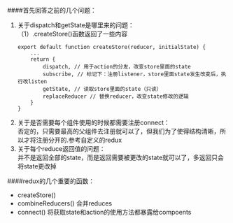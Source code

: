 ####首先回答之前的几个问题：
1. 关于dispatch和getState是哪里来的问题：\
（1）.createStore()函数返回了一些内容 
    ```
    export default function createStore(reducer, initialState) {
        ...
        return {
            dispatch, // 用于action的分发，改变store里面的state
            subscribe, // 标记下：注册listener，store里面state发生改变后，执行改listen
            getState, // 读取store里面的state（只读）
            replaceReducer // 替换reducer，改变state修改的逻辑
        }
    }
    ```
2. 关于是否需要每个组件使用的时候都需要注册connect：\
    否定的，只需要最高的父组件去注册就可以了，但我们为了使得结构清晰，所以才将注册分开的.参考自定义的redux    
3. 关于每个reduce返回值的问题：\
    并不是返回全部的state，而是返回需要被更改的state就可以了，多返回只会将state更改掉
   
####redux的几个重要的函数：
- createStore()
- combineReducers() 合并reduces
- connect() 将获取state和action的使用方法都暴露给compoents